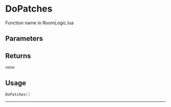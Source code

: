 # DoPatches
Function name in RoomLogic.lua
## Parameters

## Returns
`none`
## Usage
```lua
DoPatches()
```
---

